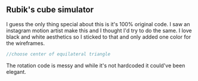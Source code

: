 ## Rubik's cube simulator

I guess the only thing special about this is it's 100% original code. I saw an instagram motion artist make this and I thought I'd try to do the same. I love black and white aesthetics so I sticked to that and only added one color for the wireframes.

```C++
//choose center of equilateral triangle
```

The rotation code is messy and while it's not hardcoded it could've been elegant. 

